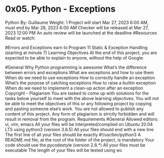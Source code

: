 # 0x05. Python - Exceptions
Python
 By: Guillaume
 Weight: 1
 Project will start Mar 27, 2023 6:00 AM, must end by Mar 28, 2023 6:00 AM
 Checker will be released at Mar 27, 2023 12:00 PM
 An auto review will be launched at the deadline
#Resources
Read or watch:

#Errors and Exceptions
earn to Program 11 Static & Exception Handling (starting at minute 7)
Learning Objectives
At the end of this project, you are expected to be able to explain to anyone, without the help of Google:

#General
Why Python programming is awesome
What’s the difference between errors and exceptions
What are exceptions and how to use them
When do we need to use exceptions
How to correctly handle an exception
What’s the purpose of catching exceptions
How to raise a builtin exception
When do we need to implement a clean-up action after an exception
Copyright - Plagiarism
You are tasked to come up with solutions for the tasks below yourself to meet with the above learning objectives.
You will not be able to meet the objectives of this or any following project by copying and pasting someone else’s work.
You are not allowed to publish any content of this project.
Any form of plagiarism is strictly forbidden and will result in removal from the program.
Requirements
#General
Allowed editors: vi, vim, emacs
All your files will be interpreted/compiled on Ubuntu 20.04 LTS using python3 (version 3.8.5)
All your files should end with a new line
The first line of all your files should be exactly #!/usr/bin/python3
A README.md file, at the root of the folder of the project, is mandatory
Your code should use the pycodestyle (version 2.8.*)
All your files must be executable
The length of your files will be tested using wc
